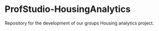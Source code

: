 # ProfStudio-HousingAnalytics
Repository for the development of our groups Housing analytics project. 
